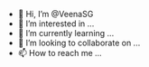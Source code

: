 - 👋 Hi, I’m @VeenaSG
- 👀 I’m interested in ...
- 🌱 I’m currently learning ...
- 💞️ I’m looking to collaborate on ...
- 📫 How to reach me ...

<!---
VeenaSG/VeenaSG is a ✨ special ✨ repository because its `README.md` (this file) appears on your GitHub profile.
You can click the Preview link to take a look at your changes.
--->
